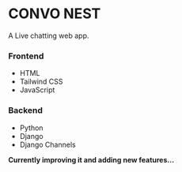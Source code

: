 # CONVO NEST
A Live chatting web app.
### Frontend
- HTML
- Tailwind CSS
- JavaScript
### Backend
- Python
- Django
- Django Channels

__Currently improving it and adding new features...__
